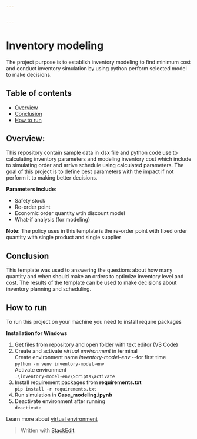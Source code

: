 ```yaml
---


---
```


<h1 id="inventory-modeling">Inventory modeling</h1>
<p>The project purpose is to establish inventory modeling to find minimum cost and conduct inventory simulation by using python perform selected model to make  decisions.</p>
<h2 id="table-of-contents">Table of contents</h2>
<ul>
<li><a href="#overview">Overview</a></li>
<li><a href="#conclusion">Conclusion</a></li>
<li><a href="#how-to-run">How to run</a></li>
</ul>
<h2 id="overview">Overview:</h2>
<p>This repository contain sample data in xlsx file and python code use to calculating inventory parameters and modeling inventory cost which include to simulating order and arrive schedule using calculated parameters. The goal of this project is to define best parameters with the impact if not perform it to making better decisions.</p>
<p><strong>Parameters include</strong>:</p>
<ul>
<li>Safety stock</li>
<li>Re-order point</li>
<li>Economic order quantity wtih discount model</li>
<li>What-if analysis (for modeling)</li>
</ul>
<p><strong>Note</strong>: The policy uses in this template is the re-order point with fixed order quantity with single product and single supplier</p>
<h2 id="conclusion">Conclusion</h2>
<p>This template was used to answering the questions about how many quantity and when should make an orders to optimize inventory level and cost. The results of the template can be used to make decisions about inventory planning and scheduling.</p>
<h2 id="how-to-run">How to run</h2>
<p>To run this project on your machine you need to install require packages</p>
<p><strong>Installation for Windows</strong></p>
<ol>
<li>Get files from repository and open folder with text editor (VS Code)</li>
<li>Create and activate <em>virtual environment</em> in terminal<br>
Create environment name <em>inventory-model-env</em> --for first time<br>
<code>python -m venv inventory-model-env</code><br>
Activate environment<br>
<code>.\inventory-model-env\Scripts\activate</code></li>
<li>Install requirement packages from <strong>requirements.txt</strong><br>
<code>pip install -r requirements.txt</code></li>
<li>Run simulation in <strong>Case_modeling.ipynb</strong></li>
<li>Deactivate environment after running<br>
<code>deactivate</code></li>
</ol>
<p>Learn more about <a href="https://packaging.python.org/en/latest/guides/installing-using-pip-and-virtual-environments/#create-a-new-virtual-environment">virtual environment</a></p>
<blockquote>
<p>Written with <a href="https://stackedit.io/">StackEdit</a>.</p>
</blockquote>

